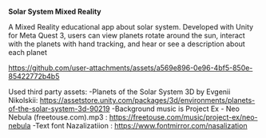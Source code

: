 **Solar System Mixed Reality**

A Mixed Reality educational app about solar system. Developed with Unity for Meta Quest 3, users can view planets rotate around the sun, interact with the planets with hand tracking, and hear or see a description about each planet


https://github.com/user-attachments/assets/a569e896-0e96-4bf5-850e-85422772b4b5

Used third party assets: 
-Planets of the Solar System 3D by Evgenii Nikolskii: https://assetstore.unity.com/packages/3d/environments/planets-of-the-solar-system-3d-90219
-Background music is Project Ex - Neo Nebula (freetouse.com).mp3 : https://freetouse.com/music/project-ex/neo-nebula
-Text font Nazalizatiion : https://www.fontmirror.com/nasalization

